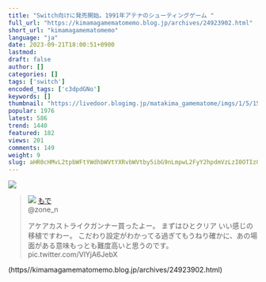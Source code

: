 ```yaml
---
title: "Switch向けに発売開始。1991年アテナのシューティングゲーム "
full_url: "https://kimamagamematomemo.blog.jp/archives/24923902.html"
short_url: "kimamagamematomemo"
language: "ja"
date: 2023-09-21T18:00:51+0900
lastmod: 
draft: false
author: []
categories: []
tags: ['switch']
encoded_tags: ['c3dpdGNo']
keywords: []
thumbnail: "https://livedoor.blogimg.jp/matakima_gamematome/imgs/1/5/15b895e1-s.jpg"
popular: 1976
latest: 586
trend: 1440
featured: 182
views: 201
comments: 149
weight: 9
slug: aHR0cHMvL2tpbWFtYWdhbWVtYXRvbWVtby5ibG9nLmpwL2FyY2hpdmVzLzI0OTIzOTAyLmh0bWw=
---
```


![](https://livedoor.blogimg.jp/matakima_gamematome/imgs/1/5/15b895e1-s.jpg)

<blockquote id='twibodyhzA7kS72ft'> <p> <img src='https//livedoor.blogimg.jp/matakima_gamematome/imgs/3/7/3706e3f7.jpg'> <a target='_blank' href='https//twitter.com/zone_n/status/1704527758037266553'>もで </a><br> @zone_n </p> <p id='twitexthzA7kS72ft'> アケアカストライクガンナー買ったよー。 まずはひとクリア いい感じの移植ですわー。 こだわり設定がわかってる過ぎてもうねり確かに、あの場面がある意味もっとも難度高いと思うのです。 pic.twitter.com/VlYjA6JebX </p> <p> <a target='_blank' href='https//twitter.com/zone_n/status/1704527758037266553'></a> </p> </blockquote> 

(https//kimamagamematomemo.blog.jp/archives/24923902.html)
